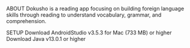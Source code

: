 ABOUT 
Dokusho is a reading app focusing on building foreign language skills through reading to understand vocabulary, grammar, and comprehension. 

SETUP
Download AndroidStudio v3.5.3 for Mac (733 MB) or higher
Download Java v13.0.1 or higher


